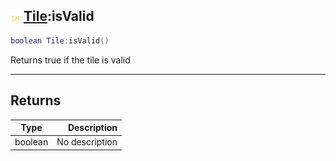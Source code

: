 ## ![shared](../../.gitbook/assets/shared.png) [Tile](./readme/tile.md):isValid

```lua
boolean Tile:isValid()
```

Returns true if the tile is valid

------
## Returns

| Type   | Description |
| ------ | ----------: |
| boolean | No description |

